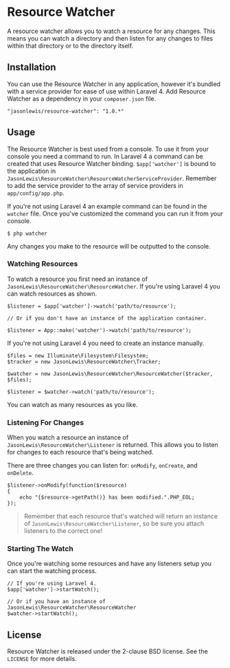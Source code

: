 # Resource Watcher

A resource watcher allows you to watch a resource for any changes. This means you can watch a directory and then listen for any changes to files within that directory or to the directory itself.

## Installation

You can use the Resource Watcher in any application, however it's bundled with a service provider for ease of use within Laravel 4. Add Resource Watcher as a dependency in your `composer.json` file.

~~~
"jasonlewis/resource-watcher": "1.0.*"
~~~

## Usage

The Resource Watcher is best used from a console. To use it from your console you need a command to run. In Laravel 4 a command can be created that uses Resource Watcher binding. `$app['watcher']` is bound to the application in `JasonLewis\ResourceWatcher\ResourceWatcherServiceProvider`. Remember to add the service provider to the array of service providers in `app/config/app.php`.

If you're not using Laravel 4 an example command can be found in the `watcher` file. Once you've customized the command you can run it from your console.

~~~
$ php watcher
~~~

Any changes you make to the resource will be outputted to the console.

### Watching Resources

To watch a resource you first need an instance of `JasonLewis\ResourceWatcher\ResourceWatcher`. If you're using Laravel 4 you can watch resources as shown.

~~~
$listener = $app['watcher']->watch('path/to/resource');

// Or if you don't have an instance of the application container.

$listener = App::make('watcher')->watch('path/to/resource');
~~~

If you're not using Laravel 4 you need to create an instance manually.

~~~
$files = new Illuminate\Filesystem\Filesystem;
$tracker = new JasonLewis\ResourceWatcher\Tracker;

$watcher = new JasonLewis\ResourceWatcher\ResourceWatcher($tracker, $files);

$listener = $watcher->watch('path/to/resource');
~~~

You can watch as many resources as you like.

### Listening For Changes

When you watch a resource an instance of `JasonLewis\ResourceWatcher\Listener` is returned. This allows you to listen for changes to each resource that's being watched.

There are three changes you can listen for: `onModify`, `onCreate`, and `onDelete`.

~~~
$listener->onModify(function($resource)
{
    echo "{$resource->getPath()} has been modified.".PHP_EOL;
});
~~~

> Remember that each resource that's watched will return an instance of `JasonLewis\ResourceWatcher\Listener`, so be sure you attach listeners to the correct one!

### Starting The Watch

Once you're watching some resources and have any listeners setup you can start the watching process.

~~~
// If you're using Laravel 4.
$app['watcher']->startWatch();

// Or if you have an instance of JasonLewis\ResourceWatcher\ResourceWatcher
$watcher->startWatch();
~~~

## License

Resource Watcher is released under the 2-clause BSD license. See the `LICENSE` for more details.